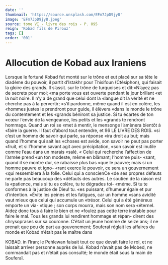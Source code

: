 ```yaml
---
date: ''
thumbnail: 'https://source.unsplash.com/EFm7JpD9jy8'
image: 'EFm7JpD9jy8.jpeg'
source: tome VI - livre des rois - P. 095
reign: 'Kobad fils de Pirouz'
tags: []
order: '001'
---
```


# Allocution de Kobad aux Iraniens

Lorsque le fortuné Kobad fut monté sur le trône
et eut placé sur sa tête le diadème du pouvoir, il partit d’Istakhr pour Thisifoun (Ctésiphon), qui faisait la gloire des grands. Il s’assit. sur le trône de turquoises et dit:«N’ayez pas de secrets pour moi; «ma porte vous est ouverte pendant le jour brillant «et la nuit noire. Il n’y a de grand que celui dont la «langue dit la vérité et ne cherche pas à la pervertir;
«s’il pardonne, même quand il est en colère, les «hommes justes le prendront pour guide, il élèvera «dans le monde le trône du contentement et les
«grands béniront sa justice. Si tu écartes de ton
«cœur l’envie de la vengeance, les petits et les
«grands te rendront hommage. Quand un roi se «met à mentir, le mensonge l’amènera bientôt à
«faire la guerre. Il faut d’abord tout entendre, et
96 LE LIVRE DES ROIS.
«si c’est un homme de savoir qui parle, sa réponse
«ira droit au but; mais quand l’homme qui sait les
«choses est avide, son savoir ne peut pas porter «fruit, et si l’homme savant agit avec précipitation,
«son savoir est inutile comme l’eau dans un marais «salé.
« Celui qui recherche l’affection de l’armée prend
«un ton modeste, même en blâmant; l’homme puis- «sant, quand il se montre dur, se rabaisse plus bas «que le pauvre; mais si un homme pauvre et igno- «rant exerce le pouvoir, ce sera un gouvernement «qui ressemblera à la folie. Celui qui a conscienCe «de ses propres défauts ne parle pas beaucoup des «défauts des autres. Le soutien de la raison est la «patience, mais si tu es colère, tu te dégrades toi- «méme. Si tu te conformes à la justice de Dieu! tu. «es puissant, d’humeur égale et pur d’intention.
«Évite les peines et les fatigues, car un homme «sans avidité vaut mieux que celui qui accumule un «trésor. Celui qui a été généreux emporte un via-
«tique ; son corps mourra, mais son nom sera «éternel. Aidez donc tous à faire le bien et ne «foulez pas cette terre instable pour faire le mal.
Tous les grands lui rendirent hommage et répan- dirent des chrysoprases sur sa couronne. C’était un
jeune homme de seize ans; il ne prenait que peu de part au gouvenement; Souferaî réglait les affaires
du monde et Kobad n’était pas le maître dans

KOBAD. in l’lran; le Pehlewan faisait tout ce que devait faire le
roi, et ne laissait arriver personne auprès de lui. Kobad n’avait pas de Mobed, ne commandait pas et n’était pas consulté; le monde était sous la main de Souferaï.
